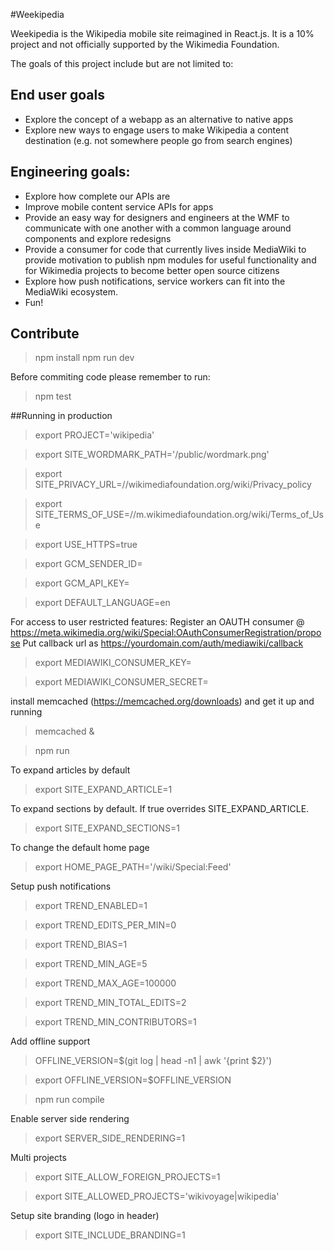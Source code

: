#Weekipedia

Weekipedia is the Wikipedia mobile site reimagined in React.js. It is a 10% project and not officially supported by the Wikimedia Foundation.

The goals of this project include but are not limited to:

## End user goals
* Explore the concept of a webapp as an alternative to native apps
* Explore new ways to engage users to make Wikipedia a content destination (e.g. not somewhere people go from search engines)

## Engineering goals:
* Explore how complete our APIs are
* Improve mobile content service APIs for apps
* Provide an easy way for designers and engineers at the WMF to communicate with one another with a common language around components and explore redesigns
* Provide a consumer for code that currently lives inside MediaWiki to provide motivation to publish npm modules for useful functionality and for Wikimedia projects to become better open source citizens
* Explore how push notifications, service workers can fit into the MediaWiki ecosystem.
* Fun!

## Contribute

> npm install
> npm run dev

Before commiting code please remember to run:
> npm test

##Running in production

> export PROJECT='wikipedia'

> export SITE_WORDMARK_PATH='/public/wordmark.png'

> export SITE_PRIVACY_URL=//wikimediafoundation.org/wiki/Privacy_policy

> export SITE_TERMS_OF_USE=//m.wikimediafoundation.org/wiki/Terms_of_Use

> export USE_HTTPS=true

> export GCM_SENDER_ID=

> export GCM_API_KEY=

> export DEFAULT_LANGUAGE=en

For access to user restricted features:
Register an OAUTH consumer @ https://meta.wikimedia.org/wiki/Special:OAuthConsumerRegistration/propose
Put callback url as https://yourdomain.com/auth/mediawiki/callback

> export MEDIAWIKI_CONSUMER_KEY=

> export MEDIAWIKI_CONSUMER_SECRET=

install memcached (https://memcached.org/downloads) and get it up and running

> memcached &

> npm run

To expand articles by default

> export SITE_EXPAND_ARTICLE=1

To expand sections by default. If true overrides SITE_EXPAND_ARTICLE.
> export SITE_EXPAND_SECTIONS=1

To change the default home page

> export HOME_PAGE_PATH='/wiki/Special:Feed'

Setup push notifications
> export TREND_ENABLED=1

> export TREND_EDITS_PER_MIN=0

> export TREND_BIAS=1

> export TREND_MIN_AGE=5

> export TREND_MAX_AGE=100000

> export TREND_MIN_TOTAL_EDITS=2

> export TREND_MIN_CONTRIBUTORS=1

Add offline support

> OFFLINE_VERSION=$(git log | head -n1 | awk '{print $2}')

> export OFFLINE_VERSION=$OFFLINE_VERSION

> npm run compile

Enable server side rendering

> export SERVER_SIDE_RENDERING=1

Multi projects

> export SITE_ALLOW_FOREIGN_PROJECTS=1

> export SITE_ALLOWED_PROJECTS='wikivoyage|wikipedia'

Setup site branding (logo in header)

> export SITE_INCLUDE_BRANDING=1
